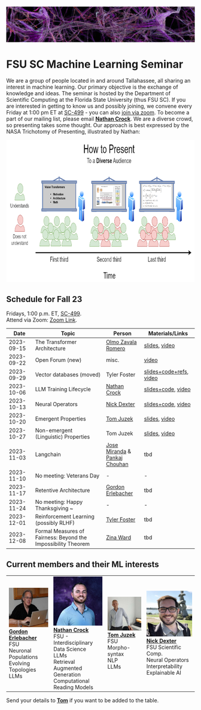 ![Inspiring_banner](inspiring_banner2.jpg)

# FSU SC Machine Learning Seminar

We are a group of people located in and around Tallahassee, all sharing an interest in machine learning. Our primary objective is the exchange of knowledge and ideas. The seminar is hosted by the Department of Scientific Computing at the Florida State University (thus FSU SC). If you are interested in getting to know us and possibly joining, we convene every Friday at 1:00 pm ET at [SC-499](https://goo.gl/maps/BJLxE3Q7H1MTBqMu6) - you can also [join via zoom](https://fsu.zoom.us/j/9038137210). To become a part of our mailing list, please email [**Nathan Crock**](https://www.sc.fsu.edu/people?uid=ndc08). We are a diverse crowd, so presenting takes some thought. Our approach is best expressed by the NASA Trichotomy of Presenting, illustrated by Nathan: 

<div align="center">
<img src="member_jpgs/columbian_trichotomy.jpg" alt="columbian_trichotomy.jpg" width="900" height="380">
</div>

## Schedule for Fall 23

Fridays, 1:00 p.m. ET, [SC-499](https://goo.gl/maps/BJLxE3Q7H1MTBqMu6). <br />
Attend via Zoom: [Zoom Link](https://fsu.zoom.us/j/9038137210). <br />

| Date       | Topic        | Person | Materials/Links | 
|------------|--------------|--------|-----------------|
| 2023-09-15 | The Transformer Architecture | [Olmo Zavala Romero](https://www.sc.fsu.edu/people?uid=osz09) | [slides](materials/olmo_zavala/wk3_OZR_transformer.pdf), [video](https://www.youtube.com/watch?v=qqC3qCfrRx4&list=PL9tqMq5NvS1Nugw1sii6IKsB_8RJ9GqYj&index=3&pp=iAQB) |
| 2023-09-22 | Open Forum (new) | misc. | [video](https://www.youtube.com/watch?v=qoZg7Ihp-0g&list=PL9tqMq5NvS1Nugw1sii6IKsB_8RJ9GqYj&index=2&pp=iAQB) |
| 2023-09-29 | Vector databases (moved) | Tyler Foster | [slides+code+refs](materials/tyler_foster), [video](https://www.youtube.com/watch?v=bJbbYm4ixKk&list=PL9tqMq5NvS1Nugw1sii6IKsB_8RJ9GqYj&index=4&pp=iAQB) |
| 2023-10-06 | LLM Training Lifecycle | [Nathan Crock](https://www.sc.fsu.edu/people?uid=ndc08) | [slides+code](materials/nathan_crock),  [video](https://www.youtube.com/watch?v=1bO0jGnoCOA&list=PL9tqMq5NvS1Nugw1sii6IKsB_8RJ9GqYj&index=1&pp=iAQB) |
| 2023-10-13 | Neural Operators | [Nick Dexter](https://www.sc.fsu.edu/people?uid=nd22f) | [slides+code](materials/nick_dexter), [video](https://www.youtube.com/watch?v=94IGMBhdEYQ&list=PL9tqMq5NvS1Nugw1sii6IKsB_8RJ9GqYj&index=5&pp=iAQB) |
| 2023-10-20 | Emergent Properties | [Tom Juzek](https://modlang.fsu.edu/person/tom-juzek) | [slides](materials/tom_juzek/2023-10-20_SCML_Emergent_properties.pdf), [video](https://fsu.zoom.us/rec/share/2ha395geQrCxXs1vll6697avhiT8uD1EouhaTTeJ0vvD3nJXsNdGbQPUiWfExK3A.XwGFKXpknAKj6Bni) |
| 2023-10-27 | Non-emergent (Linguistic) Properties | Tom Juzek | [slides](materials/tom_juzek/2023-10-27_SCML_Non-emergent_properties.pdf), [video](https://fsu.zoom.us/rec/share/CLLjriEoUzzK3dY8fbfmgNVeEM9mIFbPttJ-lRRtRfGBU79Yg5mfdmb9LYmgTuen.WqLETsI7y-MVydxB) |
| 2023-11-03 | Langchain | [Jose Miranda](https://www.sc.fsu.edu/people?uid=jrm22n) & <br /> [Pankaj Chouhan](https://www.sc.fsu.edu/people?uid=pc19d) | tbd |
| 2023-11-10 | No meeting: Veterans Day | - | - |
| 2023-11-17 | Retentive Architecture | [Gordon Erlebacher](https://www.sc.fsu.edu/people/faculty?uid=gerlebacher) | tbd |
| 2023-11-24 | No meeting: Happy Thanksgiving ~ | - | - |
| 2023-12-01 | Reinforcement Learning (possibly RLHF) | [Tyler Foster](https://www.linkedin.com/in/tyler-foster-04a796b5) | tbd |
| 2023-12-08 | Formal Measures of Fairness: Beyond the Impossibility Theorem | [Zina Ward](https://philosophy.fsu.edu/person/zina-ward) | tbd |


## Current members and their ML interests

|            |            |            |            |
|------------|------------|------------|------------|
| <img src="member_jpgs/gerlebacher.jpg" alt="gerlebacher.jpg" width="400"> <br /> [**Gordon Erlebacher**](https://www.sc.fsu.edu/people/faculty?uid=gerlebacher) <br /> FSU <br /> Neuronal Populations <br /> Evolving Topologies <br /> LLMs | <img src="member_jpgs/ncrock.jpg" alt="ncrock.jpg" width="400"> <br /> [**Nathan Crock**](https://www.sc.fsu.edu/people?uid=ndc08) <br /> FSU - Interdisciplinary Data Science <br /> LLMs <br /> Retrieval Augmented Generation <br /> Computational Reading Models | <img src="member_jpgs/tjuzek2.jpg" alt="tjuzek.jpg" width="400"> <br /> [**Tom Juzek**](https://modlang.fsu.edu/person/tom-juzek) <br /> FSU <br /> Morpho-syntax <br /> NLP <br /> LLMs | <img src="member_jpgs/ndexter.jpg" alt="ndexter.jpg" width="400"> <br /> [**Nick Dexter**](https://sites.google.com/view/ndexter) <br /> FSU Scientific Comp. <br /> Neural Operators <br /> Interpretability <br /> Explainable AI |

Send your details to [**Tom**](https://modlang.fsu.edu/person/tom-juzek) if you want to be added to the table. 


